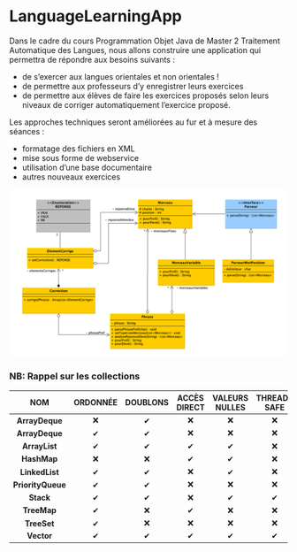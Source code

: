 # LanguageLearningApp

Dans le cadre du cours Programmation Objet Java de Master 2 Traitement Automatique des Langues, nous allons construire une application qui permettra de répondre aux besoins suivants :
- de s’exercer aux langues orientales et non orientales !
- de permettre aux professeurs d’y enregistrer leurs exercices
- de permettre aux élèves de faire les exercices proposés selon leurs niveaux de corriger automatiquement l’exercice proposé.


Les approches techniques seront améliorées au fur et à mesure des séances :
- formatage des fichiers en XML
- mise sous forme de webservice
- utilisation d’une base documentaire
- autres nouveaux exercices

![Screenshot](schema.png) 

### NB: Rappel sur les collections
|NOM|ORDONNÉE|DOUBLONS|ACCÈS DIRECT|VALEURS NULLES|THREAD-SAFE|
|:--:|:--:|:--:|:--:|:--:|:--:|
|**ArrayDeque**|❌|✔|❌|❌|❌|
|**ArrayDeque**|✔|✔|❌|❌|❌|
|**ArrayList**|✔|✔|✔|✔|❌|
|**HashMap**|❌|❌|✔|✔|❌|
|**LinkedList**|✔|✔|❌|✔|❌|
|**PriorityQueue**|✔|✔|❌|❌|❌|
|**Stack**|✔|✔|❌|✔|✔|
|**TreeMap**|✔|❌|✔|❌|❌|
|**TreeSet**|✔|❌|❌|❌|❌|
|**Vector**|✔|✔|✔|✔|✔|
